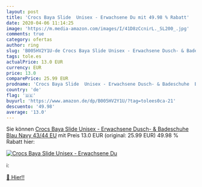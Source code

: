 ```yaml
---
layout: post
title: 'Crocs Baya Slide  Unisex - Erwachsene Du mit 49.98 % Rabatt'
date: 2020-04-06 11:14:25
image: 'https://m.media-amazon.com/images/I/41D8zCcnirL._SL200_.jpg'
comments: true
category: ofertas
author: ring
slug: 'B005HV2Y1U-de Crocs Baya Slide Unisex - Erwachsene Dusch- & Badeschuhe...'
tags: tole.es
actualPrice: 13.0 EUR
currency: EUR
price: 13.0
comparePrice: 25.99 EUR
prodname: 'Crocs Baya Slide  Unisex - Erwachsene Dusch- & Badeschuhe  Blau  Navy   43/44 EU'
country: 'de'
flag: '🇩🇪'
buyurl: 'https://www.amazon.de/dp/B005HV2Y1U/?tag=tolees0ca-21'
descuento: '49.98'
average: '13.0'
---
```


Sie können [Crocs Baya Slide  Unisex - Erwachsene Dusch- & Badeschuhe  Blau  Navy   43/44 EU](https://www.amazon.de/dp/B005HV2Y1U/?tag=tolees0ca-21) mit Preis 13.0 EUR (original: 25.99 EUR) 49.98 % Rabatt hier:

[![Crocs Baya Slide  Unisex - Erwachsene Du](https://m.media-amazon.com/images/I/41D8zCcnirL._SL200_.jpg)](https://www.amazon.de/dp/B005HV2Y1U/?tag=tolees0ca-21)

ℹ️:


[🛒 Hier!!](https://www.amazon.de/dp/B005HV2Y1U/?tag=tolees0ca-21)
